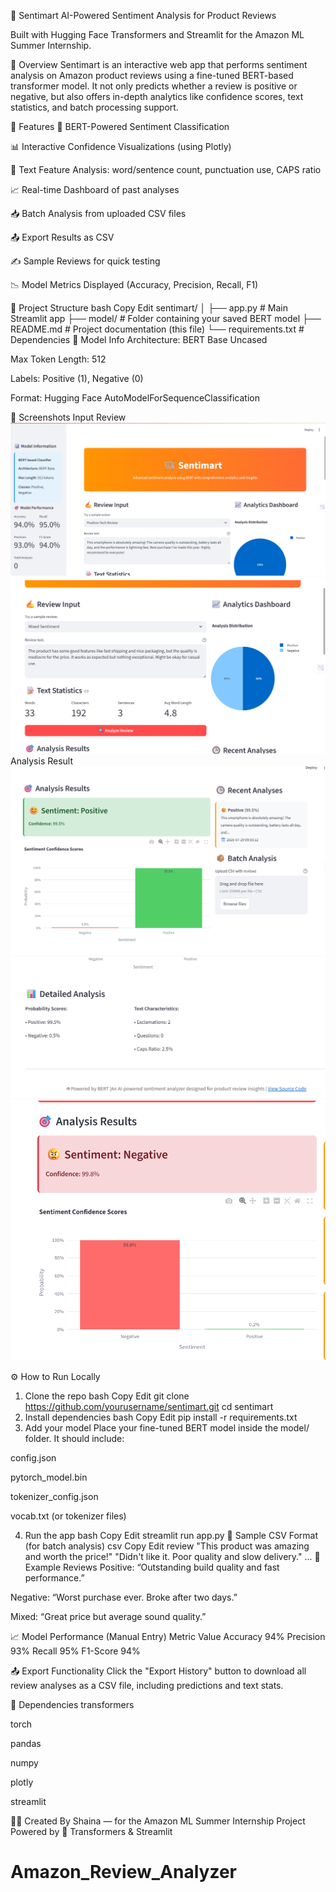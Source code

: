 🛒 Sentimart
AI-Powered Sentiment Analysis for Product Reviews

Built with Hugging Face Transformers and Streamlit for the Amazon ML Summer Internship.

📌 Overview
Sentimart is an interactive web app that performs sentiment analysis on Amazon product reviews using a fine-tuned BERT-based transformer model. It not only predicts whether a review is positive or negative, but also offers in-depth analytics like confidence scores, text statistics, and batch processing support.

🚀 Features
🤖 BERT-Powered Sentiment Classification

📊 Interactive Confidence Visualizations (using Plotly)

🧠 Text Feature Analysis: word/sentence count, punctuation use, CAPS ratio

📈 Real-time Dashboard of past analyses

📥 Batch Analysis from uploaded CSV files

📤 Export Results as CSV

✍️ Sample Reviews for quick testing

📉 Model Metrics Displayed (Accuracy, Precision, Recall, F1)

📂 Project Structure
bash
Copy
Edit
sentimart/
│
├── app.py                # Main Streamlit app
├── model/                # Folder containing your saved BERT model
├── README.md             # Project documentation (this file)
└── requirements.txt      # Dependencies
🧠 Model Info
Architecture: BERT Base Uncased

Max Token Length: 512

Labels: Positive (1), Negative (0)

Format: Hugging Face AutoModelForSequenceClassification

📸 Screenshots
Input Review  ![alt text](image.png)  ![alt text](image-3.png)
Analysis Result ![alt text](image-1.png) ![alt text](image-2.png) ![alt text](image-4.png)

⚙️ How to Run Locally
1. Clone the repo
bash
Copy
Edit
git clone https://github.com/yourusername/sentimart.git
cd sentimart
2. Install dependencies
bash
Copy
Edit
pip install -r requirements.txt
3. Add your model
Place your fine-tuned BERT model inside the model/ folder. It should include:

config.json

pytorch_model.bin

tokenizer_config.json

vocab.txt (or tokenizer files)

4. Run the app
bash
Copy
Edit
streamlit run app.py
📑 Sample CSV Format (for batch analysis)
csv
Copy
Edit
review
"This product was amazing and worth the price!"
"Didn't like it. Poor quality and slow delivery."
...
🧪 Example Reviews
Positive: “Outstanding build quality and fast performance.”

Negative: “Worst purchase ever. Broke after two days.”

Mixed: “Great price but average sound quality.”

📈 Model Performance (Manual Entry)
Metric	Value
Accuracy	94%
Precision	93%
Recall	95%
F1-Score	94%

📤 Export Functionality
Click the "Export History" button to download all review analyses as a CSV file, including predictions and text stats.

📎 Dependencies
transformers

torch

pandas

numpy

plotly

streamlit

🙋‍♀️ Created By
Shaina — for the Amazon ML Summer Internship Project
Powered by 🤗 Transformers & Streamlit

# Amazon_Review_Analyzer
